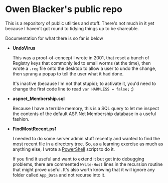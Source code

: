 Owen Blacker's public repo
========================================

This is a repository of public utilities and stuff. There's not much in it yet because I haven't got round to tidying things up to be shareable.

Documentation for what there is so far is below

* **UndoVirus**

   This was a proof-of-concept I wrote in 2001, that reset a bunch of Registry keys that commonly led to email worms (at the time), then wrote a `.reg` file onto the desktop to allow a user to undo the change, then sprang a popup to tell the user what it had done.
   
   It's inactive (because I'm not that stupid); to activate it, you'd need to change the first code line to read `var HARMLESS = false;` ;)
   
* **aspnet_Membership.sql**
 
  Because I have a terrible memory, this is a SQL query to let me inspect the contents of the default ASP.Net Membership database in a useful fashion.
   
* **FindMostRecent.ps1**
 
  I needed to do some server admin stuff recently and wanted to find the most recent file in a directory tree. So, as a learning exercise as much as anything else, I wrote a [PowerShell](http://msdn.microsoft.com/en-gb/library/windows/desktop/dd835506%28v=vs.85%29.aspx) script to do it.
   
  If you find it useful and want to extend it but get into debugging problems, there are commented `Write-Host` lines in the recursion routine that might prove useful. It's also worth knowing that it will ignore any folder called `App_Data` and not recurse into it.
